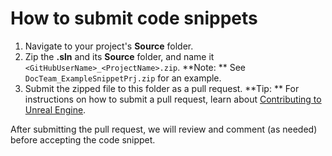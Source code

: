 How to submit code snippets
===========

1.	Navigate to your project's **Source** folder.
2.	Zip the **.sln** and its **Source** folder, and name it `<GitHubUserName>_<ProjectName>.zip`.
	**Note: ** See `DocTeam_ExampleSnippetPrj.zip` for an example.
3.	Submit the zipped file to this folder as a pull request.
	**Tip: ** For instructions on how to submit a pull request, learn about [Contributing to Unreal Engine](https://docs.unrealengine.com/en-US/GettingStarted/DownloadingUnrealEngine/ContributingToUnreal/index.html).

After submitting the pull request, we will review and comment (as needed) before accepting the code snippet.
